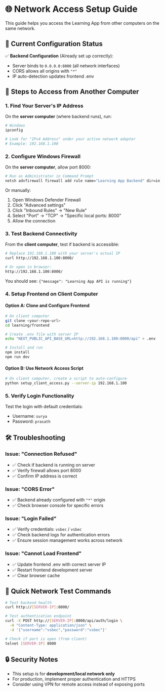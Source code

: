 # 🌐 Network Access Setup Guide

This guide helps you access the Learning App from other computers on the same network.

## 🔧 Current Configuration Status

✅ **Backend Configuration** (Already set up correctly):
- Server binds to `0.0.0.0:8000` (all network interfaces)
- CORS allows all origins with `"*"`
- IP auto-detection updates frontend .env

## 🚀 Steps to Access from Another Computer

### 1. **Find Your Server's IP Address**

On the **server computer** (where backend runs), run:

```bash
# Windows
ipconfig

# Look for "IPv4 Address" under your active network adapter
# Example: 192.168.1.100
```

### 2. **Configure Windows Firewall**

On the **server computer**, allow port 8000:

```bash
# Run as Administrator in Command Prompt
netsh advfirewall firewall add rule name="Learning App Backend" dir=in action=allow protocol=TCP localport=8000
```

Or manually:
1. Open Windows Defender Firewall
2. Click "Advanced settings"
3. Click "Inbound Rules" → "New Rule"
4. Select "Port" → "TCP" → "Specific local ports: 8000"
5. Allow the connection

### 3. **Test Backend Connectivity**

From the **client computer**, test if backend is accessible:

```bash
# Replace 192.168.1.100 with your server's actual IP
curl http://192.168.1.100:8000/

# Or open in browser:
http://192.168.1.100:8000/
```

You should see: `{"message": "Learning App API is running"}`

### 4. **Setup Frontend on Client Computer**

#### Option A: Clone and Configure Frontend
```bash
# On client computer
git clone <your-repo-url>
cd learning/frontend

# Create .env file with server IP
echo "NEXT_PUBLIC_API_BASE_URL=http://192.168.1.100:8000/api" > .env

# Install and run
npm install
npm run dev
```

#### Option B: Use Network Access Script
```bash
# On client computer, create a script to auto-configure
python setup_client_access.py --server-ip 192.168.1.100
```

### 5. **Verify Login Functionality**

Test the login with default credentials:
- Username: `surya`
- Password: `prasath`

## 🛠️ Troubleshooting

### Issue: "Connection Refused"
- ✅ Check if backend is running on server
- ✅ Verify firewall allows port 8000
- ✅ Confirm IP address is correct

### Issue: "CORS Error"
- ✅ Backend already configured with `"*"` origin
- ✅ Check browser console for specific errors

### Issue: "Login Failed"
- ✅ Verify credentials: `vsbec` / `vsbec`
- ✅ Check backend logs for authentication errors
- ✅ Ensure session management works across network

### Issue: "Cannot Load Frontend"
- ✅ Update frontend .env with correct server IP
- ✅ Restart frontend development server
- ✅ Clear browser cache

## 📱 Quick Network Test Commands

```bash
# Test backend health
curl http://[SERVER-IP]:8000/

# Test authentication endpoint
curl -X POST http://[SERVER-IP]:8000/api/auth/login \
  -H "Content-Type: application/json" \
  -d '{"username":"vsbec","password":"vsbec"}'

# Check if port is open (from client)
telnet [SERVER-IP] 8000
```

## 🔒 Security Notes

- This setup is for **development/local network only**
- For production, implement proper authentication and HTTPS
- Consider using VPN for remote access instead of exposing ports
